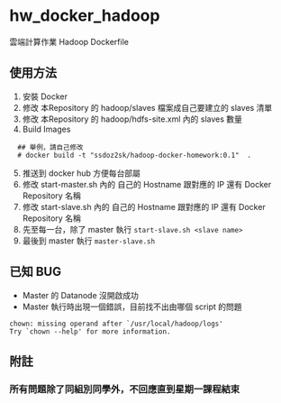 # hw_docker_hadoop
雲端計算作業 Hadoop Dockerfile 

## 使用方法
1. 安裝 Docker
2. 修改 本Repository 的 hadoop/slaves 檔案成自己要建立的 slaves 清單
3. 修改 本Repository 的 hadoop/hdfs-site.xml 內的 slaves 數量
4. Build Images
  ```
   ## 舉例，請自己修改
   # docker build -t "ssdoz2sk/hadoop-docker-homework:0.1"  .
  ```
5. 推送到 docker hub 方便每台部屬
5. 修改 start-master.sh 內的 自己的 Hostname 跟對應的 IP 還有 Docker Repository 名稱
6. 修改 start-slave.sh 內的 自己的 Hostname 跟對應的 IP 還有 Docker Repository 名稱
7. 先至每一台，除了 master 執行 `start-slave.sh <slave name>`
8. 最後到 master 執行 `master-slave.sh`

## 已知 BUG
* Master 的 Datanode 沒開啟成功
* Master 執行時出現一個錯誤，目前找不出由哪個 script 的問題
```
chown: missing operand after `/usr/local/hadoop/logs'
Try `chown --help' for more information.
```

## 附註
### 所有問題除了同組別同學外，不回應直到星期一課程結束
